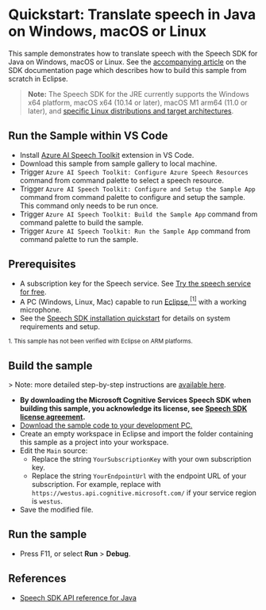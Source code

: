 # Quickstart: Translate speech in Java on Windows, macOS or Linux

This sample demonstrates how to translate speech with the Speech SDK for Java on Windows, macOS or Linux.
See the [accompanying article](https://docs.microsoft.com/azure/cognitive-services/speech-service/get-started-speech-translation?tabs=script%2Cwindowsinstall&pivots=programming-language-java) on the SDK documentation page which describes how to build this sample from scratch in Eclipse.

> **Note:**
> The Speech SDK for the JRE currently supports the Windows x64 platform, macOS x64 (10.14 or later), macOS M1 arm64 (11.0 or later), and [specific Linux distributions and target architectures](https://docs.microsoft.com/azure/cognitive-services/speech-service/speech-sdk?tabs=linux).

## Run the Sample within VS Code
- Install [Azure AI Speech Toolkit](https://marketplace.visualstudio.com/items?itemName=ms-azureaispeech.azure-ai-speech-toolkit) extension in VS Code.
- Download this sample from sample gallery to local machine.
- Trigger `Azure AI Speech Toolkit: Configure Azure Speech Resources` command from command palette to select a speech resource.
- Trigger `Azure AI Speech Toolkit: Configure and Setup the Sample App` command from command palette to configure and setup the sample. This command only needs to be run once.
- Trigger `Azure AI Speech Toolkit: Build the Sample App` command from command palette to build the sample.
- Trigger `Azure AI Speech Toolkit: Run the Sample App` command from command palette to run the sample.

## Prerequisites

* A subscription key for the Speech service. See [Try the speech service for free](https://docs.microsoft.com/azure/cognitive-services/speech-service/get-started).
* A PC (Windows, Linux, Mac) capable to run [Eclipse](https://www.eclipse.org),[<sup>[1]</sup>](#footnote1) with a working microphone.
* See the [Speech SDK installation quickstart](https://learn.microsoft.com/azure/ai-services/speech-service/quickstarts/setup-platform?pivots=programming-language-java) for details on system requirements and setup.

<small><a name="footnote1">1</a>. This sample has not been verified with Eclipse on ARM platforms.</small>

## Build the sample

&gt; Note: more detailed step-by-step instructions are [available here](https://docs.microsoft.com/azure/cognitive-services/speech-service/get-started-speech-translation?tabs=script%2Cwindowsinstall&amp;pivots=programming-language-java).

* **By downloading the Microsoft Cognitive Services Speech SDK when building this sample, you acknowledge its license, see [Speech SDK license agreement](https://aka.ms/csspeech/license).**
* [Download the sample code to your development PC.](/README.md#get-the-samples)
* Create an empty workspace in Eclipse and import the folder containing this sample as a project into your workspace.
* Edit the `Main` source:
  * Replace the string `YourSubscriptionKey` with your own subscription key.
  * Replace the string `YourEndpointUrl` with the endpoint URL of your subscription.
    For example, replace with `https://westus.api.cognitive.microsoft.com/` if your service region is `westus`.
* Save the modified file.

## Run the sample

* Press F11, or select **Run** \> **Debug**.

## References

* [Speech SDK API reference for Java](https://aka.ms/csspeech/javaref)
